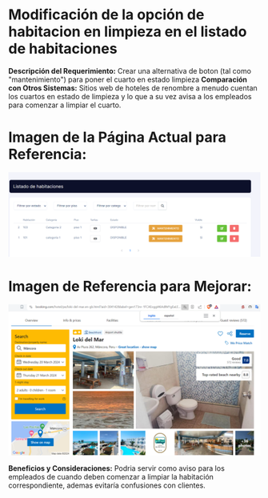
# Modificación de la opción de habitacion en limpieza en el listado de habitaciones

**Descripción del Requerimiento:**
Crear una alternativa de boton (tal como "mantenimiento") para poner el cuarto en estado limpieza 
**Comparación con Otros Sistemas:**
Sitios web de hoteles de renombre a menudo cuentan los cuartos en estado de limpieza y lo que a su vez avisa a los empleados para comenzar a limpiar el cuarto.

# Imagen de la Página Actual para Referencia:
![imagen](./img/r2-1.png)

# Imagen de Referencia para Mejorar:
![imagen](./img/r2-2.png)

**Beneficios y Consideraciones:**
Podria servir como aviso para los empleados de cuando deben comenzar a limpiar la habitación correspondiente, ademas evitaría confusiones con clientes.